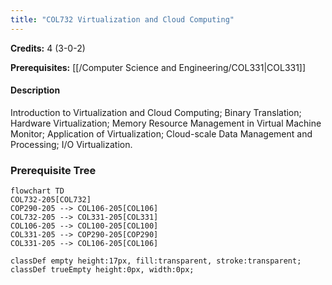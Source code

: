 ```yaml
---
title: "COL732 Virtualization and Cloud Computing"
---
```

**Credits:** 4 (3-0-2)

**Prerequisites:** [[/Computer Science and Engineering/COL331|COL331]]

#### Description
Introduction to Virtualization and Cloud Computing; Binary Translation; Hardware Virtualization; Memory Resource Management in Virtual Machine Monitor; Application of Virtualization; Cloud-scale Data Management and Processing; I/O Virtualization.

### Prerequisite Tree

```mermaid
flowchart TD
COL732-205[COL732]
COP290-205 --> COL106-205[COL106]
COL732-205 --> COL331-205[COL331]
COL106-205 --> COL100-205[COL100]
COL331-205 --> COP290-205[COP290]
COL331-205 --> COL106-205[COL106]

classDef empty height:17px, fill:transparent, stroke:transparent;
classDef trueEmpty height:0px, width:0px;
```